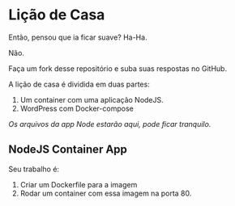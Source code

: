 # Lição de Casa

Então, pensou que ia ficar suave? Ha-Ha.

Não.

Faça um fork desse repositório e suba suas respostas no GitHub.

A lição de casa é dividida em duas partes:

1. Um container com uma aplicação NodeJS.
2. WordPress com Docker-compose

*Os arquivos da app Node estarão aqui, pode ficar tranquilo.*

## NodeJS Container App

Seu trabalho é:

1. Criar um Dockerfile para a imagem
2. Rodar um container com essa imagem na porta 80.

